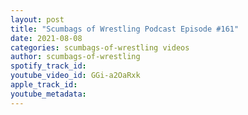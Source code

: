 ```yaml
---
layout: post
title: "Scumbags of Wrestling Podcast Episode #161"
date: 2021-08-08
categories: scumbags-of-wrestling videos
author: scumbags-of-wrestling
spotify_track_id: 
youtube_video_id: GGi-a2OaRxk
apple_track_id: 
youtube_metadata: 
---
```

